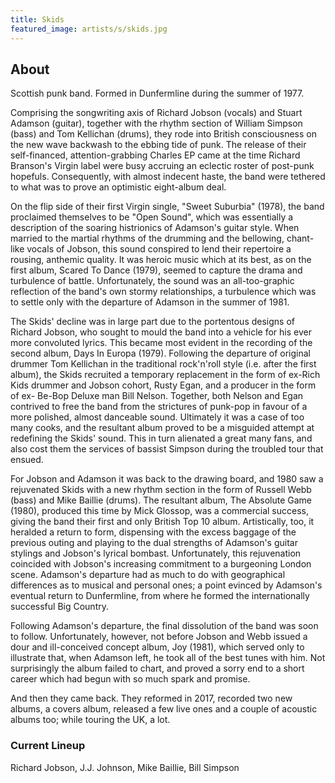 ```yaml
---
title: Skids
featured_image: artists/s/skids.jpg
---
```

## About

Scottish punk band. Formed in Dunfermline during the summer of 1977.

Comprising the songwriting axis of Richard Jobson (vocals) and Stuart Adamson (guitar), together with the rhythm section of William Simpson (bass) and Tom Kellichan (drums), they rode into British consciousness on the new wave backwash to the ebbing tide of punk. The release of their self-financed, attention-grabbing Charles EP came at the time Richard Branson's Virgin label were busy accruing an eclectic roster of post-punk hopefuls. Consequently, with almost indecent haste, the band were tethered to what was to prove an optimistic eight-album deal. 

On the flip side of their first Virgin single, "Sweet Suburbia" (1978), the band proclaimed themselves to be "Open Sound", which was essentially a description of the soaring histrionics of Adamson's guitar style. When married to the martial rhythms of the drumming and the bellowing, chant-like vocals of Jobson, this sound conspired to lend their repertoire a rousing, anthemic quality. It was heroic music which at its best, as on the first album, Scared To Dance (1979), seemed to capture the drama and turbulence of battle. Unfortunately, the sound was an all-too-graphic reflection of the band's own stormy relationships, a turbulence which was to settle only with the departure of Adamson in the summer of 1981. 

The Skids' decline was in large part due to the portentous designs of Richard Jobson, who sought to mould the band into a vehicle for his ever more convoluted lyrics. This became most evident in the recording of the second album, Days In Europa (1979). Following the departure of original drummer Tom Kellichan in the traditional rock'n'roll style (i.e. after the first album), the Skids recruited a temporary replacement in the form of ex-Rich Kids drummer and Jobson cohort, Rusty Egan, and a producer in the form of ex- Be-Bop Deluxe man Bill Nelson. Together, both Nelson and Egan contrived to free the band from the strictures of punk-pop in favour of a more polished, almost danceable sound. Ultimately it was a case of too many cooks, and the resultant album proved to be a misguided attempt at redefining the Skids' sound. This in turn alienated a great many fans, and also cost them the services of bassist Simpson during the troubled tour that ensued. 

For Jobson and Adamson it was back to the drawing board, and 1980 saw a rejuvenated Skids with a new rhythm section in the form of Russell Webb (bass) and Mike Baillie (drums). The resultant album, The Absolute Game (1980), produced this time by Mick Glossop, was a commercial success, giving the band their first and only British Top 10 album. Artistically, too, it heralded a return to form, dispensing with the excess baggage of the previous outing and playing to the dual strengths of Adamson's guitar stylings and Jobson's lyrical bombast. Unfortunately, this rejuvenation coincided with Jobson's increasing commitment to a burgeoning London scene. Adamson's departure had as much to do with geographical differences as to musical and personal ones; a point evinced by Adamson's eventual return to Dunfermline, from where he formed the internationally successful Big Country. 

Following Adamson's departure, the final dissolution of the band was soon to follow. Unfortunately, however, not before Jobson and Webb issued a dour and ill-conceived concept album, Joy (1981), which served only to illustrate that, when Adamson left, he took all of the best tunes with him. Not surprisingly the album failed to chart, and proved a sorry end to a short career which had begun with so much spark and promise.

And then they came back. They reformed in 2017, recorded two new albums, a covers album, released a few live ones and a couple of acoustic albums too; while touring the UK, a lot.


### Current Lineup

Richard Jobson, J.J. Johnson, Mike Baillie, Bill Simpson

